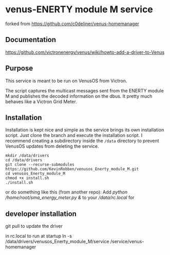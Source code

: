 # venus-ENERTY module M service
forked from https://github.com/c0deliner/venus-homemanager

## Documentation
https://github.com/victronenergy/venus/wiki/howto-add-a-driver-to-Venus

## Purpose
This service is meant to be run on VenusOS from Victron.

The script captures the multicast messages sent from the ENERTY module M and publishes the decoded
information on the dbus. It pretty much behaves like a Victron Grid Meter.

## Installation
Installation is kept nice and simple as the service brings its own installation script.
Just clone the branch and execute the installation script.
I recommend creating a subdirectory inside the `/data` directory to prevent VenusOS updates from deleting the service.

```
mkdir /data/drivers
cd /data/drivers
git clone --recurse-submodules https://github.com/KevinRobben/venusos_Enerty_module_M.git
cd venusos_Enerty_module_M
chmod +x install.sh
./install.sh
```

or do something like this (from another repo): Add *python /home/root/sma_energy_meter.py &* to your */data/rc.local* for 


## developer installation

git pull to update the driver

in rc.local to run at startup
ln -s /data/drivers/venusos_Enerty_module_M/service /service/venus-homemanager